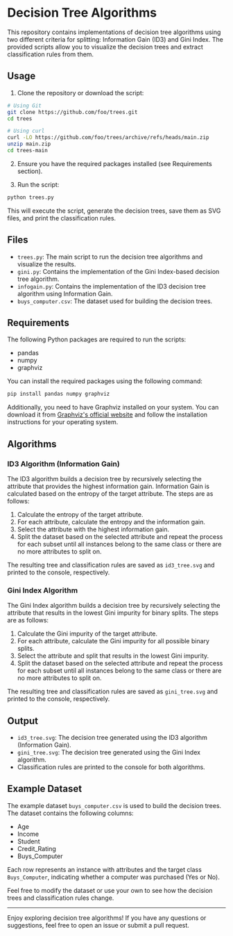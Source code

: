 
# Decision Tree Algorithms

This repository contains implementations of decision tree algorithms using two
different criteria for splitting: Information Gain (ID3) and Gini Index. The
provided scripts allow you to visualize the decision trees and extract
classification rules from them.

## Usage

1. Clone the repository or download the script:

```bash
# Using Git
git clone https://github.com/foo/trees.git
cd trees

# Using curl
curl -LO https://github.com/foo/trees/archive/refs/heads/main.zip
unzip main.zip
cd trees-main
```

2. Ensure you have the required packages installed (see Requirements section).

3. Run the script:

```bash
python trees.py
```

This will execute the script, generate the decision trees, save them as SVG
files, and print the classification rules.

## Files

- `trees.py`: The main script to run the decision tree algorithms and visualize
  the results.
- `gini.py`: Contains the implementation of the Gini Index-based decision tree
  algorithm.
- `infogain.py`: Contains the implementation of the ID3 decision tree algorithm
  using Information Gain.
- `buys_computer.csv`: The dataset used for building the decision trees.

## Requirements

The following Python packages are required to run the scripts:

- pandas
- numpy
- graphviz

You can install the required packages using the following command:

```bash
pip install pandas numpy graphviz
```

Additionally, you need to have Graphviz installed on your system. You can
download it from [Graphviz's official website](https://graphviz.org/download/)
and follow the installation instructions for your operating system.

## Algorithms

### ID3 Algorithm (Information Gain)

The ID3 algorithm builds a decision tree by recursively selecting the attribute
that provides the highest information gain. Information Gain is calculated based
on the entropy of the target attribute. The steps are as follows:

1. Calculate the entropy of the target attribute.
2. For each attribute, calculate the entropy and the information gain.
3. Select the attribute with the highest information gain.
4. Split the dataset based on the selected attribute and repeat the process for
   each subset until all instances belong to the same class or there are no more
   attributes to split on.

The resulting tree and classification rules are saved as `id3_tree.svg` and
printed to the console, respectively.

### Gini Index Algorithm

The Gini Index algorithm builds a decision tree by recursively selecting the
attribute that results in the lowest Gini impurity for binary splits. The steps
are as follows:

1. Calculate the Gini impurity of the target attribute.
2. For each attribute, calculate the Gini impurity for all possible binary splits.
3. Select the attribute and split that results in the lowest Gini impurity.
4. Split the dataset based on the selected attribute and repeat the process for
   each subset until all instances belong to the same class or there are no more
   attributes to split on.

The resulting tree and classification rules are saved as `gini_tree.svg` and
printed to the console, respectively.

## Output

- `id3_tree.svg`: The decision tree generated using the ID3 algorithm
  (Information Gain).
- `gini_tree.svg`: The decision tree generated using the Gini Index algorithm.
- Classification rules are printed to the console for both algorithms.

## Example Dataset

The example dataset `buys_computer.csv` is used to build the decision trees. The
dataset contains the following columns:

- Age
- Income
- Student
- Credit_Rating
- Buys_Computer

Each row represents an instance with attributes and the target class
`Buys_Computer`, indicating whether a computer was purchased (Yes or No).

Feel free to modify the dataset or use your own to see how the decision trees
and classification rules change.

---

Enjoy exploring decision tree algorithms! If you have any questions or
suggestions, feel free to open an issue or submit a pull request.
